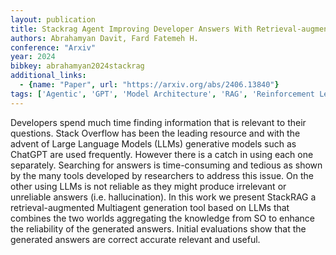 ```yaml
---
layout: publication
title: Stackrag Agent Improving Developer Answers With Retrieval-augmented Generation
authors: Abrahamyan Davit, Fard Fatemeh H.
conference: "Arxiv"
year: 2024
bibkey: abrahamyan2024stackrag
additional_links:
  - {name: "Paper", url: "https://arxiv.org/abs/2406.13840"}
tags: ['Agentic', 'GPT', 'Model Architecture', 'RAG', 'Reinforcement Learning', 'Tools']
---
```

Developers spend much time finding information that is relevant to their questions. Stack Overflow has been the leading resource and with the advent of Large Language Models (LLMs) generative models such as ChatGPT are used frequently. However there is a catch in using each one separately. Searching for answers is time-consuming and tedious as shown by the many tools developed by researchers to address this issue. On the other using LLMs is not reliable as they might produce irrelevant or unreliable answers (i.e. hallucination). In this work we present StackRAG a retrieval-augmented Multiagent generation tool based on LLMs that combines the two worlds aggregating the knowledge from SO to enhance the reliability of the generated answers. Initial evaluations show that the generated answers are correct accurate relevant and useful.
